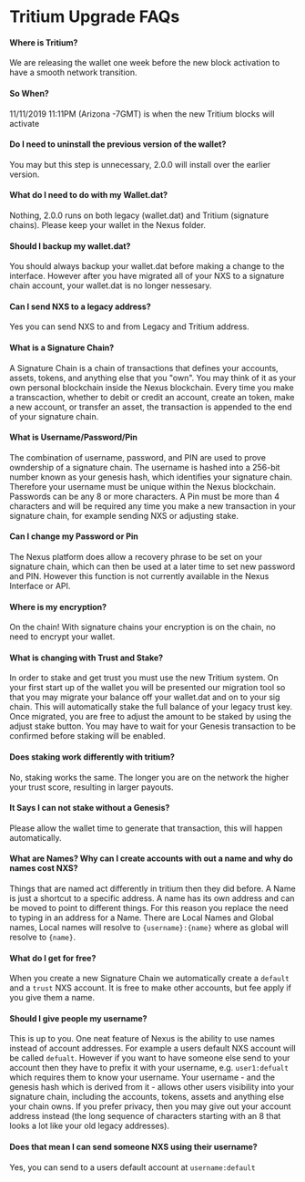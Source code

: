 # Tritium Upgrade FAQs

#### Where is Tritium?

We are releasing the wallet one week before the new block activation to have a smooth network transition.

#### So When?

11/11/2019 11:11PM (Arizona -7GMT) is when the new Tritium blocks will activate

#### Do I need to uninstall the previous version of the wallet?

You may but this step is unnecessary, 2.0.0 will install over the earlier version.

#### What do I need to do with my Wallet.dat?

Nothing, 2.0.0 runs on both legacy (wallet.dat) and Tritium (signature chains). Please keep your wallet in the Nexus folder.

#### Should I backup my wallet.dat?

You should always backup your wallet.dat before making a change to the interface. However after you have migrated all of your NXS to a signature chain account, your wallet.dat is no longer nessesary.

#### Can I send NXS to a legacy address?

Yes you can send NXS to and from Legacy and Tritium address.

#### What is a Signature Chain?

A Signature Chain is a chain of transactions that defines your accounts, assets, tokens, and anything else that you "own". You may think of it as your own personal blockchain inside the Nexus blockchain. Every time you make a transcaction, whether to debit or credit an account, create an token, make a new account, or transfer an asset, the transaction is appended to the end of your signature chain.

#### What is Username/Password/Pin

The combination of username, password, and PIN are used to prove owndership of a signature chain. The username is hashed into a 256-bit number known as your genesis hash, which identifies your signature chain. Therefore your username must be unique within the Nexus blockchain. Passwords can be any 8 or more characters.  A Pin must be more than 4 characters and will be required any time you make a new transaction in your signature chain, for example sending NXS or adjusting stake.

#### Can I change my Password or Pin

The Nexus platform does allow a recovery phrase to be set on your signature chain, which can then be used at a later time to set new password and PIN.  However this function is not currently available in the Nexus Interface or API.

#### Where is my encryption?

On the chain! With signature chains your encryption is on the chain, no need to encrypt your wallet.

#### What is changing with Trust and Stake?

In order to stake and get trust you must use the new Tritium system. On your first start up of the wallet you will be presented our migration tool so that you may migrate your balance off your wallet.dat and on to your sig chain. This will automatically stake the full balance of your legacy trust key.  Once migrated, you are free to adjust the amount to be staked by using the adjust stake button. You may have to wait for your Genesis transaction to be confirmed before staking will be enabled.

#### Does staking work differently with tritium?

No, staking works the same. The longer you are on the network the higher your trust score, resulting in larger payouts.

#### It Says I can not stake without a Genesis?

Please allow the wallet time to generate that transaction, this will happen automatically.

#### What are Names? Why can I create accounts with out a name and why do names cost NXS?

Things that are named act differently in tritium then they did before. A Name is just a shortcut to a specific address. A name has its own address and can be moved to point to different things. For this reason you replace the need to typing in an address for a Name. There are Local Names and Global names, Local names will resolve to `{username}:{name}` where as global will resolve to `{name}`.

#### What do I get for free?

When you create a new Signature Chain we automatically create a `default` and a `trust` NXS account.  It is free to make other accounts, but fee apply if you give them a name.

#### Should I give people my username?

This is up to you.  One neat feature of Nexus is the ability to use names instead of account addresses. For example a users default NXS account will be called `defualt`.  However if you want to have someone else send to your account then they have to prefix it with your username, e.g. `user1:defualt` which requires them to know your username.  Your username - and the genesis hash which is derived from it - allows other users visibility into your signature chain, including the accounts, tokens, assets and anything else your chain owns.  If you prefer privacy, then you may give out your account address instead (the long sequence of characters starting with an 8 that looks a lot like your old legacy addresses).

#### Does that mean I can send someone NXS using their username?

Yes, you can send to a users default account at `username:default`
